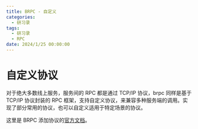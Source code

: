 ```yaml
---
title: BRPC - 自定义
categories: 
  - 研习录
tags:
  - 研习录
  - RPC
date: 2024/1/25 00:00:00
---
```


# 自定义协议

对于绝大多数线上服务，服务间的 RPC 都是通过 TCP/IP 协议，brpc 同样是基于 TCP/IP 协议封装的 RPC 框架，支持自定义协议，来兼容多种服务端的调用。实现了部分常用的协议，也可以自定义适用于特定场景的协议。

这里是 BRPC 添加协议的[官方文档](https://brpc.incubator.apache.org/zh/docs/rpc-in-depth/new-protocol/)。

